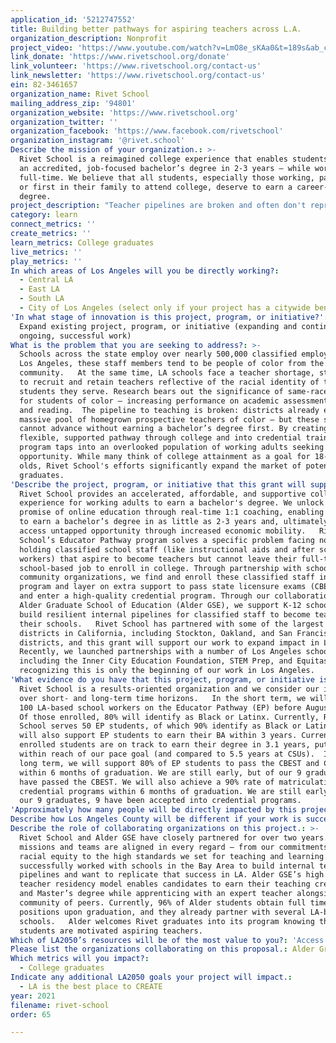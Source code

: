 ```yaml
---
application_id: '5212747552'
title: Building better pathways for aspiring teachers across L.A.
organization_description: Nonprofit
project_video: 'https://www.youtube.com/watch?v=LmO8e_sKAa0&t=189s&ab_channel=RivetSchool'
link_donate: 'https://www.rivetschool.org/donate'
link_volunteer: 'https://www.rivetschool.org/contact-us'
link_newsletter: 'https://www.rivetschool.org/contact-us'
ein: 82-3461657
organization_name: Rivet School
mailing_address_zip: '94801'
organization_website: 'https://www.rivetschool.org'
organization_twitter: ''
organization_facebook: 'https://www.facebook.com/rivetschool'
organization_instagram: '@rivet.school'
Describe the mission of your organization.: >-
  Rivet School is a reimagined college experience that enables students to earn
  an accredited, job-focused bachelor’s degree in 2-3 years — while working
  full-time. We believe that all students, especially those working, parenting,
  or first in their family to attend college, deserve to earn a career-boosting
  degree.
project_description: "Teacher pipelines are broken and often don't represent the students we serve, so\_Rivet School and Alder Graduate School of Education are working together to build a better pathway for school-based workers to become teachers –\_leading to a stronger and more racially diverse teacher workforce. While working full time, these staff will earn their BA in an innovative degree program at Rivet School before going on to earn a MA and teaching credential at Alder GSE –\_unlocking economic opportunity and a fulfilling lifelong career in education. "
category: learn
connect_metrics: ''
create_metrics: ''
learn_metrics: College graduates
live_metrics: ''
play_metrics: ''
In which areas of Los Angeles will you be directly working?:
  - Central LA
  - East LA
  - South LA
  - City of Los Angeles (select only if your project has a citywide benefit)
'In what stage of innovation is this project, program, or initiative?': >-
  Expand existing project, program, or initiative (expanding and continuing
  ongoing, successful work)
What is the problem that you are seeking to address?: >-
  Schools across the state employ over nearly 500,000 classified employees. In
  Los Angeles, these staff members tend to be people of color from the local
  community.   At the same time, LA schools face a teacher shortage, struggling
  to recruit and retain teachers reflective of the racial identity of the
  students they serve. Research bears out the significance of same-race teachers
  for students of color – increasing performance on academic assessments in math
  and reading.  The pipeline to teaching is broken: districts already employ a
  massive pool of homegrown prospective teachers of color — but these staff
  cannot advance without earning a bachelor’s degree first. By creating a more
  flexible, supported pathway through college and into credential training, our
  program taps into an overlooked population of working adults seeking
  opportunity. While many think of college attainment as a goal for 18-22 year
  olds, Rivet School's efforts significantly expand the market of potential
  graduates. 
'Describe the project, program, or initiative that this grant will support to address the problem identified.': >-
  Rivet School provides an accelerated, affordable, and supportive college
  experience for working adults to earn a bachelor's degree. We unlock the
  promise of online education through real-time 1:1 coaching, enabling students
  to earn a bachelor’s degree in as little as 2-3 years and, ultimately, to
  access untapped opportunity through increased economic mobility.   Rivet
  School’s Educator Pathway program solves a specific problem facing non-degree
  holding classified school staff (like instructional aids and after school
  workers) that aspire to become teachers but cannot leave their full-time
  school-based job to enroll in college. Through partnership with schools and
  community organizations, we find and enroll these classified staff into our
  program and layer on extra support to pass state licensure exams (CBEST/CSET)
  and enter a high-quality credential program. Through our collaboration with
  Alder Graduate School of Education (Alder GSE), we support K-12 schools to
  build resilient internal pipelines for classified staff to become teachers in
  their schools.   Rivet School has partnered with some of the largest school
  districts in California, including Stockton, Oakland, and San Francisco school
  districts, and this grant will support our work to expand impact in LA.
  Recently, we launched partnerships with a number of Los Angeles schools
  including the Inner City Education Foundation, STEM Prep, and Equitas Academy,
  recognizing this is only the beginning of our work in Los Angeles. 
'What evidence do you have that this project, program, or initiative is or will be successful, and how will you define and measure success?': >-
  Rivet School is a results-oriented organization and we consider our impact
  over short- and long-term time horizons.   In the short term, we will enroll
  100 LA-based school workers on the Educator Pathway (EP) before August 2022.
  Of those enrolled, 80% will identify as Black or Latinx. Currently, Rivet
  School serves 50 EP students, of which 90% identify as Black or Latinx. We
  will also support EP students to earn their BA within 3 years. Currently
  enrolled students are on track to earn their degree in 3.1 years, putting us
  within reach of our pace goal (and compared to 5.5 years at CSUs).  In the
  long term, we will support 80% of EP students to pass the CBEST and CSET
  within 6 months of graduation. We are still early, but of our 9 graduates, 3
  have passed the CBEST. We will also achieve a 90% rate of matriculation into
  credential programs within 6 months of graduation. We are still early, but of
  our 9 graduates, 9 have been accepted into credential programs.
'Approximately how many people will be directly impacted by this project, program, or initiative?': '100'
Describe how Los Angeles County will be different if your work is successful.: "In California, LA is a leader when it comes to diversifying the teacher workforce. In LAUSD, Latinx and Black teachers make up 41% and 10% of the workforce, respectively – both more than double the state average. Rivet School and Alder GSE aim to build on this great progress and contribute toward achieving parity to better mirror L.A. county’s student demographics.    Nearly 90% of Rivet School’s Educator Pathway students are Black and Latinx – promoting stronger student outcomes by furthering racial diversity in LA’s classrooms. Along the way, our graduates will prove out working adults can achieve college success –\_contributing toward the 50 percent bachelor's degree attainment.  Additionally, our pathway plays a larger role in income equality as it relates to the Gini index. First year teachers in LA earn nearly $26K more annually than non-degree holding staff like instructional aids. Our pathway disrupts the status quo by making college and economic advancement possible."
Describe the role of collaborating organizations on this project.: >-
  Rivet School and Alder GSE have closely partnered for over two years. Our
  missions and teams are aligned in every regard – from our commitments to
  racial equity to the high standards we set for teaching and learning.   We’ve
  successfully worked with schools in the Bay Area to build internal teacher
  pipelines and want to replicate that success in LA. Alder GSE’s high touch
  teacher residency model enables candidates to earn their teaching credential
  and Master’s degree while apprenticing with an expert teacher alongside a
  community of peers. Currently, 96% of Alder students obtain full time teaching
  positions upon graduation, and they already partner with several LA-based
  schools.   Alder welcomes Rivet graduates into its program knowing that our
  students are motivated aspiring teachers. 
Which of LA2050’s resources will be of the most value to you?: 'Access to the LA2050 community,Communications support'
Please list the organizations collaborating on this proposal.: Alder Graduate School of Education
Which metrics will you impact?:
  - College graduates
Indicate any additional LA2050 goals your project will impact.:
  - LA is the best place to CREATE
year: 2021
filename: rivet-school
order: 65

---
```

